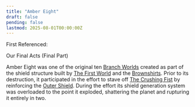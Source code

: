 ```yaml
---
title: "Amber Eight"
draft: false
pending: false
lastmod: 2025-08-01T00:00:00Z
---
```


First Referenced:

Our Final Acts (Final Part)


Amber Eight was one of the original ten [Branch Worlds](/worlds/branch-world/) created as part of the shield structure built by [The First World](/worlds/the-first-world/) and the [Brownshirts](/races/brownshirt/). Prior to its destruction, it participated in the effort to stave off [The Crushing Fist](/unknown/the-crushing-fist/) by reinforcing the [Outer Shield](/devices/outer-shield/). During the effort its shield generation system was overloaded to the point it exploded, shattering the planet and rupturing it entirely in two.